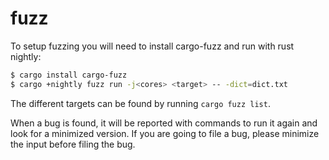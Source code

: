 # fuzz

To setup fuzzing you will need to install cargo-fuzz and run with rust nightly:

```sh
$ cargo install cargo-fuzz
$ cargo +nightly fuzz run -j<cores> <target> -- -dict=dict.txt
```

The different targets can be found by running `cargo fuzz list`.

When a bug is found, it will be reported with commands to run it again and look for a minimized version.
If you are going to file a bug, please minimize the input before filing the bug.
